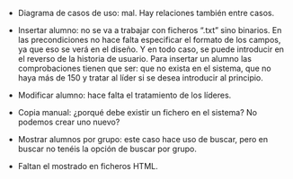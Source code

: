 * Diagrama de casos de uso: mal. Hay relaciones también entre casos.

* Insertar alumno: no se va a trabajar con ficheros “.txt” sino binarios. En las precondiciones no hace falta especificar el formato de los campos, ya que eso se verá en el diseño. Y en todo caso, se puede introducir en el reverso de la historia de usuario. Para insertar un alumno las comprobaciones tienen que ser: que no exista en el sistema, que no haya más de 150 y tratar al líder si se desea introducir al principio.

* Modificar alumno: hace falta el tratamiento de los líderes.

* Copia manual: ¿porqué debe existir un fichero en el sistema? No podemos crear uno nuevo?

* Mostrar alumnos por grupo: este caso hace uso de buscar, pero en buscar no tenéis la opción de buscar por grupo.

* Faltan el mostrado en ficheros HTML.
